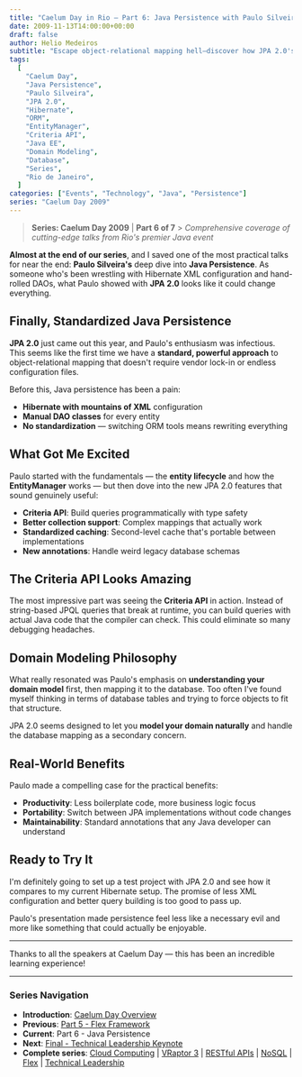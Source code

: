 ```yaml
---
title: "Caelum Day in Rio – Part 6: Java Persistence with Paulo Silveira"
date: 2009-11-13T14:00:00+00:00
draft: false
author: Helio Medeiros
subtitle: "Escape object-relational mapping hell—discover how JPA 2.0's criteria API, metamodel, and enhanced annotations finally make Java persistence elegant, type-safe, and actually enjoyable to use"
tags:
  [
    "Caelum Day",
    "Java Persistence",
    "Paulo Silveira",
    "JPA 2.0",
    "Hibernate",
    "ORM",
    "EntityManager",
    "Criteria API",
    "Java EE",
    "Domain Modeling",
    "Database",
    "Series",
    "Rio de Janeiro",
  ]
categories: ["Events", "Technology", "Java", "Persistence"]
series: "Caelum Day 2009"
---
```


> **Series: Caelum Day 2009** | **Part 6 of 7** > _Comprehensive coverage of cutting-edge talks from Rio's premier Java event_

**Almost at the end of our series**, and I saved one of the most practical talks for near the end: **Paulo Silveira's** deep dive into **Java Persistence**. As someone who's been wrestling with Hibernate XML configuration and hand-rolled DAOs, what Paulo showed with **JPA 2.0** looks like it could change everything.

## Finally, Standardized Java Persistence

**JPA 2.0** just came out this year, and Paulo's enthusiasm was infectious. This seems like the first time we have a **standard, powerful approach** to object-relational mapping that doesn't require vendor lock-in or endless configuration files.

Before this, Java persistence has been a pain:

- **Hibernate with mountains of XML** configuration
- **Manual DAO classes** for every entity
- **No standardization** — switching ORM tools means rewriting everything

## What Got Me Excited

Paulo started with the fundamentals — the **entity lifecycle** and how the **EntityManager** works — but then dove into the new JPA 2.0 features that sound genuinely useful:

- **Criteria API**: Build queries programmatically with type safety
- **Better collection support**: Complex mappings that actually work
- **Standardized caching**: Second-level cache that's portable between implementations
- **New annotations**: Handle weird legacy database schemas

## The Criteria API Looks Amazing

The most impressive part was seeing the **Criteria API** in action. Instead of string-based JPQL queries that break at runtime, you can build queries with actual Java code that the compiler can check. This could eliminate so many debugging headaches.

## Domain Modeling Philosophy

What really resonated was Paulo's emphasis on **understanding your domain model** first, then mapping it to the database. Too often I've found myself thinking in terms of database tables and trying to force objects to fit that structure.

JPA 2.0 seems designed to let you **model your domain naturally** and handle the database mapping as a secondary concern.

## Real-World Benefits

Paulo made a compelling case for the practical benefits:

- **Productivity**: Less boilerplate code, more business logic focus
- **Portability**: Switch between JPA implementations without code changes
- **Maintainability**: Standard annotations that any Java developer can understand

## Ready to Try It

I'm definitely going to set up a test project with JPA 2.0 and see how it compares to my current Hibernate setup. The promise of less XML configuration and better query building is too good to pass up.

Paulo's presentation made persistence feel less like a necessary evil and more like something that could actually be enjoyable.

---

Thanks to all the speakers at Caelum Day — this has been an incredible learning experience!

---

### **Series Navigation**

- **Introduction**: [Caelum Day Overview](../2009-11-07-caelum-day-intro/)
- **Previous**: [Part 5 - Flex Framework](../2009-11-12-caelum-day-part5-flex/)
- **Current**: Part 6 - Java Persistence
- **Next**: [Final - Technical Leadership Keynote](../2009-11-14-caelum-day-final-leadership-phillip-calcado/)
- **Complete series**: [Cloud Computing](../2009-11-08-caelum-day-part1-cloud-fabio-kung/) | [VRaptor 3](../2009-11-09-caelum-day-part2-vraptor3/) | [RESTful APIs](../2009-11-10-caelum-day-part3-restful-apis/) | [NoSQL](../2009-11-11-caelum-day-part4-nosql/) | [Flex](../2009-11-12-caelum-day-part5-flex/) | [Technical Leadership](../2009-11-14-caelum-day-final-leadership-phillip-calcado/)
